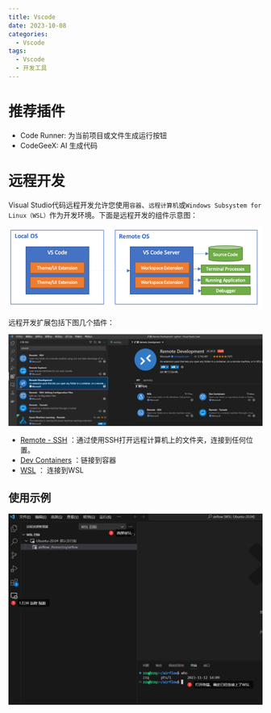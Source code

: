 ```yaml
---
title: Vscode 
date: 2023-10-08
categories:
  - Vscode 
tags:
  - Vscode
  - 开发工具 
---
```




# 推荐插件

* Code Runner:  为当前项目或文件生成运行按钮
* CodeGeeX:   AI 生成代码



# 远程开发

Visual Studio代码远程开发允许您使用`容器`、`远程计算机`或`Windows Subsystem for Linux（WSL）`作为开发环境。下面是远程开发的组件示意图：

![image-20231112140326393](./images/image-20231112140326393.png)

远程开发扩展包括下图几个插件：

![image-20231112140539702](./images/image-20231112140539702.png)

* [Remote - SSH](https://code.visualstudio.com/docs/remote/ssh) ：通过使用SSH打开远程计算机上的文件夹，连接到任何位置。
* [Dev Containers](https://code.visualstudio.com/docs/devcontainers/containers) ：链接到容器
* [WSL](https://code.visualstudio.com/docs/remote/wsl) ： 连接到WSL

## 使用示例

![image-20231112142111005](./images/image-20231112142111005.png)
